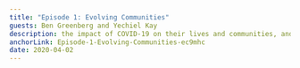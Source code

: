 ```yaml
---
title: "Episode 1: Evolving Communities"
guests: Ben Greenberg and Yechiel Kay
description: the impact of COVID-19 on their lives and communities, and how the evolution of religious and technical communities has progressed in parallel.
anchorLink: Episode-1-Evolving-Communities-ec9mhc
date: 2020-04-02
---
```



